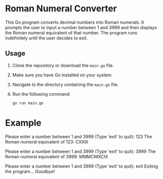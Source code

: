 # Roman Numeral Converter

This Go program converts decimal numbers into Roman numerals. It prompts the user to input a number between 1 and 3999 and then displays the Roman numeral equivalent of that number. The program runs indefinitely until the user decides to exit.

## Usage

1. Clone the repository or download the `main.go` file.
2. Make sure you have Go installed on your system.
3. Navigate to the directory containing the `main.go` file.
4. Run the following command:

   ```bash
   go run main.go

# Example

Please enter a number between 1 and 3999 (Type 'exit' to quit): 123
The Roman numeral equivalent of 123: CXXIII

Please enter a number between 1 and 3999 (Type 'exit' to quit): 3999
The Roman numeral equivalent of 3999: MMMCMXCIX

Please enter a number between 1 and 3999 (Type 'exit' to quit): exit
Exiting the program... Goodbye!
